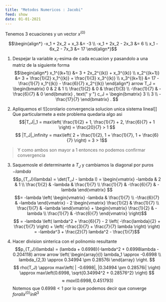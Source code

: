 ```yaml
---
title: "Metodos Numericos : Jacobi"
feed: show
date: 01-01-2021
---
```


Tenemos 3 ecuaciones y un vector $x^{(0)}$ 

$$\begin{align*}
-x_1 + 2x_2 + x_3 &= -3 \\
-x_1 + 2x_2 - 2x_3 &= 6 \\
x_1 - 6x_2 - 7x_3 &= 17
\end{align*}$$

1. Despejar la variable $x_i$-esima de cada ecuacion y pasandolo a una matriz de la siguiente forma
$$\begin{align*}
x_1^{(k+1)} &= 3 + 2x_2^{(k)} + x_3^{(k)} \\
x_2^{(k+1)} &= 3 + \frac{1}{2} x_1^{(k)} + \frac{1}{3} x_3^{(k)} \\
x_3^{(k+1)} &= 17 - \frac{1}{7} x_1^{(k)} - \frac{6}{7} x_2^{(k)}
\end{align*}
arrow
T_J = \begin{bmatrix}
0 & 2 & 1 \\
\frac{1}{2} & 0 & \frac{1}{3} \\
-\frac{1}{7} & -\frac{6}{7} & 0
\end{bmatrix}
, text(" y ")
c_J = \begin{bmatrix}
3 \\
3 \\
-\frac{17}{7}
\end{bmatrix} .
$$



2. Apliquemos el ![[corolario convergencia solucion unica sistema lineal]]
Que particularmete a este problema quedaria algo asi $$|T_J|_1 = max\left( \frac{1}{2} + 1, \frac{1}{7} + 2, \frac{6}{7} + 1 \right) = \frac{20}{7} > 1
$$ $$
|T_J|_infinity = max\left( 2 + \frac{1}{2}, 1 + \frac{1}{7}, 1 + \frac{6}{7} \right) = 3 > 1$$
> Y como ambos son mayor a $1$ entonces no podemos confirmar convergencia

3. Saquemosle el determinante a $T_J$ y cambiamos la diagonal por puros $-lambda$ $$p_{T_J}(lambda) = \det(T_J - lambda I) = \begin{vmatrix}
-lambda & 2 & 1 \\
\frac{1}{2} & -lambda & \frac{1}{7} \\
\frac{1}{7} & -\frac{6}{7} & -lambda
\end{vmatrix} 
$$ $$= -lambda \left( \begin{vmatrix}
-lambda & \frac{1}{7} \\
-\frac{6}{7} & -lambda
\end{vmatrix} - 2 \begin{vmatrix}
\frac{1}{2} & \frac{1}{7} \\
\frac{1}{7} & -lambda
\end{vmatrix} + \begin{vmatrix}
\frac{1}{2} & -lambda \\
\frac{1}{7} & -\frac{6}{7}
\end{vmatrix} \right)$$ $$ = -lambda \left( lambda^2 + \frac{6}{7} - 2 \left( -\frac{lambda}{2} + \frac{1}{7} \right) + \left( -\frac{3}{7} + \frac{7}{7} lambda \right) \right) = -lambda^3 + \frac{2}{7} lambda^2 - \frac{1}{7}$$

4. Hacer division sinterica con el polinomio resultante
$$p_{T_J}(lambda) = (lambda + 0.6998)(-lambda^2 + 0.6998lambda - 0.204118) arrow arrow \left( 
\begin{array}{l}
lambda_1 \approx -0.6998 \\
lambda_{2,3} \approx 0.34994 \pm 0.28576i
\end{array}
\right.
$$$$
rho(T_J) \approx max\left( | -0.6998|, |0.34994 \pm 0.28576i| \right) \approx max\left(0.6998, \sqrt{0.34994^2 + 0.28576^2} \right) $$$$\approx max(0.6998, 0.451793)$$
Notemos que $0.6998<1$ por lo que podemos decir que converge $forall x^(0) in R^3$ 


